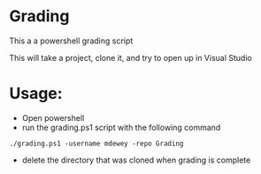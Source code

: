 # Grading
This a a powershell grading script

This will take a project, clone it, and try to open up in Visual Studio

# Usage:

- Open powershell
- run the grading.ps1 script with the following command

```
./grading.ps1 -username mdewey -repo Grading
```

- delete the directory that was cloned when grading is complete